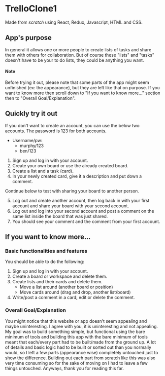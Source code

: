 # TrelloClone1
Made from *scratch* using React, Redux, Javascript, HTML and CSS. 

## App's purpose
In general it allows one or more people to create lists of tasks and share them with others for collaboration. But of course these "lists" and "tasks" doesn't have to be your to do lists, they could be anything you want.

#### Note
Before trying it out, please note that some parts of the app might seem unfinished (ex: the appearance), but they are left like that on purpose. If you want to know more then scroll down to "If you want to know more..." section then to "Overall Goal/Explanation".
## Quickly try it out
If you don't want to create an account, you can use the below two accounts. The password is 123 for both accounts.
- Username/pw: 
    - murphy/123
    - ben/123

1. Sign up and log in with your account.
2. Create your own board or use the already created board.
3. Create a list and a task (card).
4. In your newly created card, give it a description and put down a comment.

Continue below to test with sharing your board to another person.

5. Log out and create another account, then log back in with your first
account and share your board with your second account.
6. Log out and log into your second account and post a comment on the same list inside the board that was just shared.
7. You should see your comment and the comment from your first account.

##
## If you want to know more...
### Basic functionalities and features
You should be able to do the following:
1. Sign up and log in with your account.
2. Create a board or workspace and delete them.
3. Create lists and their cards and delete them.
    - Move a list around (another board or position)
    - Move cards around (drag and drop, another list/board)
4. Write/post a comment in a card, edit or delete the comment. 

### Overall Goal/Explanation
You might notice that this website or app doesn't seem appealing and maybe uninteresting. I agree with you, it is uninteresting and not appealing. My goal was to build something simple, but functional using the bare minimum of tools and building this app with the bare minimum of tools meant that each/every part had to be built/made from the ground up.
A lot of details and basic logic had to be built or sorted out than you normally would, so I left a few parts (appearance wise) completely untouched just to show the difference. Building out each part from scratch like this was also very time consuming so for the sake of moving on I had to leave a few things untouched. Anyways, thank you for reading this far.








